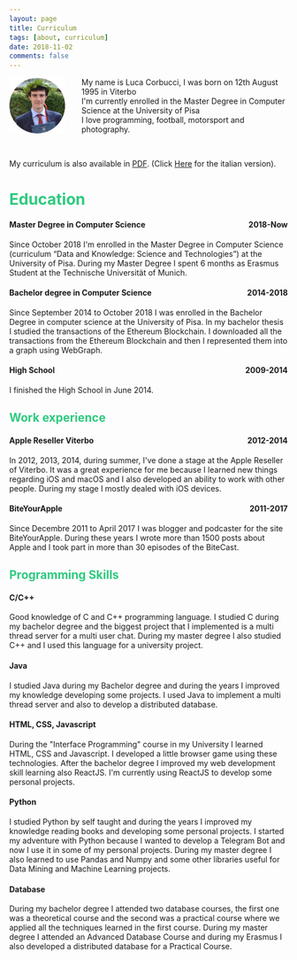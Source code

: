 ```yaml
---
layout: page
title: Curriculum
tags: [about, curriculum]
date: 2018-11-02
comments: false
---
```


<img src="logo.png" style="float: left; width: 20%; height: 20%; padding-right: 30px;" />

<p>My name is Luca Corbucci, I was born on 12th August 1995 in Viterbo<br>
    I'm currently enrolled in the Master Degree in Computer Science at the University of Pisa<br>
    I love programming, football, motorsport and photography.
    </p>

<br>

My curriculum is also available in [PDF](https://github.com/lucacorbucci/lucacorbucci.github.io/raw/master/Curriculum/Curriculum_EN.pdf). (Click [Here](https://github.com/lucacorbucci/lucacorbucci.github.io/raw/master/Curriculum/Curriculum_IT.pdf) for the italian version).

# <font color="#2eca7f">Education</font>

#### Master Degree in Computer Science <span style="float:right; text-align:center">2018-Now</span>

Since October 2018 I'm enrolled in the Master Degree in Computer Science (curriculum “Data and Knowledge: Science and Technologies”) at the University of Pisa.
During my Master Degree I spent 6 months as Erasmus Student at the Technische Universität of Munich.

#### Bachelor degree in Computer Science <span style="float:right; text-align:center">2014-2018</span>

Since September 2014 to October 2018 I was enrolled in the Bachelor Degree in computer science at the University of Pisa.
In my bachelor thesis I studied the transactions of the Ethereum Blockchain. I downloaded all the transactions from the
Ethereum Blockchain and then I represented them into a graph using WebGraph.

#### High School <span style="float:right; text-align:center">2009-2014</span>

I finished the High School in June 2014.

## <font color="#2eca7f">Work experience</font>

#### Apple Reseller Viterbo <span style="float:right; text-align:center">2012-2014</span>

In 2012, 2013, 2014, during summer, I've done a stage at the Apple Reseller of Viterbo.
It was a great experience for me because I learned new things regarding iOS and macOS and I also
developed an ability to work with other people.
During my stage I mostly dealed with iOS devices.

#### BiteYourApple <span style="float:right; text-align:center">2011-2017</span>

Since Decembre 2011 to April 2017 I was blogger and podcaster for the site BiteYourApple.
During these years I wrote more than 1500 posts about Apple and I took part in more than 30 episodes of the BiteCast.

## <font color="#2eca7f">Programming Skills</font>

#### C/C++

Good knowledge of C and C++ programming language. I studied C during my bachelor degree and the biggest project that I implemented
is a multi thread server for a multi user chat.
During my master degree I also studied C++ and I used this language for a university project.

#### Java

I studied Java during my Bachelor degree and during the years I improved my knowledge developing some projects.
I used Java to implement a multi thread server and also to develop a distributed database.

#### HTML, CSS, Javascript

During the "Interface Programming" course in my University I learned HTML, CSS and Javascript.
I developed a little browser game using these technologies. After the bachelor degree I improved my
web development skill learning also ReactJS. I'm currently using ReactJS to develop some personal projects.

#### Python

I studied Python by self taught and during the years I improved my knowledge reading books and developing
some personal projects.
I started my adventure with Python because I wanted to develop a Telegram Bot and now I use it in some of
my personal projects.
During my master degree I also learned to use Pandas and Numpy and some other libraries useful for Data Mining
and Machine Learning projects.

#### Database

During my bachelor degree I attended two database courses, the first one was a theoretical course and the
second was a practical course where we applied all the techniques learned in the first course.
During my master degree I attended an Advanced Database Course and during my Erasmus I also developed a distributed database for a Practical Course.
